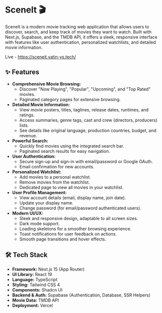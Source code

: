 # SceneIt 🎬

SceneIt is a modern movie tracking web application that allows users to discover, search, and keep track of movies they want to watch. Built with Next.js, Supabase, and the TMDB API, it offers a sleek, responsive interface with features like user authentication, personalized watchlists, and detailed movie information.

Live - https://sceneit.yatin-ys.tech/

## ✨ Features

*   **Comprehensive Movie Browsing:**
    *   Discover "Now Playing", "Popular", "Upcoming", and "Top Rated" movies.
    *   Paginated category pages for extensive browsing.
*   **Detailed Movie Information:**
    *   View movie posters, titles, taglines, release dates, runtimes, and ratings.
    *   Access summaries, genre tags, cast and crew (directors, producers) lists.
    *   See details like original language, production countries, budget, and revenue.
*   **Powerful Search:**
    *   Quickly find movies using the integrated search bar.
    *   Paginated search results for easy navigation.
*   **User Authentication:**
    *   Secure sign-up and sign-in with email/password or Google OAuth.
    *   Email confirmation for new accounts.
*   **Personalized Watchlist:**
    *   Add movies to a personal watchlist.
    *   Remove movies from the watchlist.
    *   Dedicated page to view all movies in your watchlist.
*   **User Profile Management:**
    *   View account details (email, display name, join date).
    *   Update your display name.
    *   Change password (for email/password authenticated users).
*   **Modern UI/UX:**
    *   Sleek and responsive design, adaptable to all screen sizes.
    *   Dark mode support.
    *   Loading skeletons for a smoother browsing experience.
    *   Toast notifications for user feedback on actions.
    *   Smooth page transitions and hover effects.

## 🛠️ Tech Stack

*   **Framework:** Next.js 15 (App Router)
*   **UI Library:** React 19
*   **Language:** TypeScript
*   **Styling:** Tailwind CSS 4
*   **Components:** Shadcn UI
*   **Backend & Auth:** Supabase (Authentication, Database, SSR Helpers)
*   **Movie Data:** TMDB API
*   **Deployment:** Vercel

